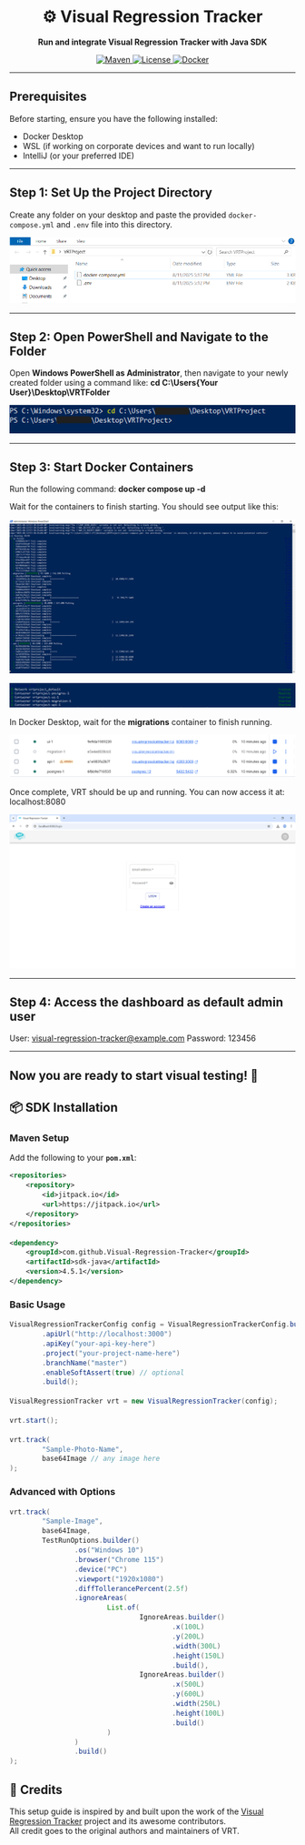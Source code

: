 
<h1 align="center">⚙️ Visual Regression Tracker</h1>

<p align="center">
  <b>Run and integrate Visual Regression Tracker with Java SDK</b>
</p>

<p align="center">
  <a href="https://jitpack.io/#Visual-Regression-Tracker/sdk-java">
    <img src="https://jitpack.io/v/Visual-Regression-Tracker/sdk-java.svg" alt="Maven">
  </a>
  <a href="https://github.com/Visual-Regression-Tracker/Visual-Regression-Tracker/blob/master/LICENSE">
    <img src="https://img.shields.io/github/license/Visual-Regression-Tracker/Visual-Regression-Tracker" alt="License">
  </a>
  <a href="https://hub.docker.com/r/visualregressiontracker/visual-regression-tracker">
    <img src="https://img.shields.io/badge/docker-ready-blue" alt="Docker">
  </a>
</p>

---
## Prerequisites

Before starting, ensure you have the following installed:

- Docker Desktop  
- WSL (if working on corporate devices and want to run locally)  
- IntelliJ (or your preferred IDE)

---

## Step 1: Set Up the Project Directory

Create any folder on your desktop and paste the provided `docker-compose.yml` and `.env` file into this directory.

![FolderImage](GitImages/1.PNG)

---

## Step 2: Open PowerShell and Navigate to the Folder

Open **Windows PowerShell as Administrator**, then navigate to your newly created folder using a command like: **cd C:\Users{Your User}\Desktop\VRTFolder**


![PowerShell_1](GitImages/2_.PNG)

---

## Step 3: Start Docker Containers

Run the following command: **docker compose up -d**


Wait for the containers to finish starting. You should see output like this:

![VRT_Install_1](GitImages/3.PNG)

![VRT_Install_2](GitImages/4.PNG)

In Docker Desktop, wait for the **migrations** container to finish running.

![Docker_Photo_1](GitImages/5.PNG)

Once complete, VRT should be up and running. You can now access it at: localhost:8080


![VRT_Running](GitImages/6.PNG)

---

## Step 4: Access the dashboard as default admin user

User: visual-regression-tracker@example.com
Password: 123456

---

Now you are ready to start visual testing! 🎉
---

## 📦 SDK Installation

### Maven Setup

Add the following to your **`pom.xml`**:

```xml
<repositories>
    <repository>
        <id>jitpack.io</id>
        <url>https://jitpack.io</url>
    </repository>
</repositories>

<dependency>
    <groupId>com.github.Visual-Regression-Tracker</groupId>
    <artifactId>sdk-java</artifactId>
    <version>4.5.1</version>
</dependency>
```

### Basic Usage

```java
VisualRegressionTrackerConfig config = VisualRegressionTrackerConfig.builder()
        .apiUrl("http://localhost:3000")
        .apiKey("your-api-key-here")
        .project("your-project-name-here")
        .branchName("master")
        .enableSoftAssert(true) // optional
        .build();

VisualRegressionTracker vrt = new VisualRegressionTracker(config);

vrt.start();

vrt.track(
        "Sample-Photo-Name",
        base64Image // any image here
);
```

### Advanced with Options
```java
vrt.track(
        "Sample-Image",
        base64Image,
        TestRunOptions.builder()
                .os("Windows 10")
                .browser("Chrome 115")
                .device("PC")
                .viewport("1920x1080")
                .diffTollerancePercent(2.5f)
                .ignoreAreas(
                        List.of(
                                IgnoreAreas.builder()
                                        .x(100L)
                                        .y(200L)
                                        .width(300L)
                                        .height(150L)
                                        .build(),
                                IgnoreAreas.builder()
                                        .x(500L)
                                        .y(600L)
                                        .width(250L)
                                        .height(100L)
                                        .build()
                        )
                )
                .build()
);
```

## 🙏 Credits

This setup guide is inspired by and built upon the work of the [Visual Regression Tracker](https://github.com/Visual-Regression-Tracker/Visual-Regression-Tracker) project and its awesome contributors.  
All credit goes to the original authors and maintainers of VRT.






